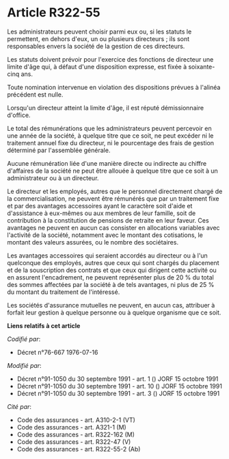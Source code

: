 # Article R322-55

Les administrateurs peuvent choisir parmi eux ou, si les statuts le permettent, en dehors d'eux, un ou plusieurs directeurs ;
ils sont responsables envers la société de la gestion de ces directeurs.

Les statuts doivent prévoir pour l'exercice des fonctions de directeur une limite d'âge qui, à défaut d'une disposition
expresse, est fixée à soixante-cinq ans.

Toute nomination intervenue en violation des dispositions prévues à l'alinéa précédent est nulle.

Lorsqu'un directeur atteint la limite d'âge, il est réputé démissionnaire d'office.

Le total des rémunérations que les administrateurs peuvent percevoir en une année de la société, à quelque titre que ce soit,
ne peut excéder ni le traitement annuel fixe du directeur, ni le pourcentage des frais de gestion déterminé par l'assemblée
générale.

Aucune rémunération liée d'une manière directe ou indirecte au chiffre d'affaires de la société ne peut être allouée à
quelque titre que ce soit à un administrateur ou à un directeur.

Le directeur et les employés, autres que le personnel directement chargé de la commercialisation, ne peuvent être rémunérés
que par un traitement fixe et par des avantages accessoires ayant le caractère soit d'aide et d'assistance à eux-mêmes ou aux
membres de leur famille, soit de contribution à la constitution de pensions de retraite en leur faveur. Ces avantages ne
peuvent en aucun cas consister en allocations variables avec l'activité de la société, notamment avec le montant des
cotisations, le montant des valeurs assurées, ou le nombre des sociétaires.

Les avantages accessoires qui seraient accordés au directeur ou à l'un quelconque des employés, autres que ceux qui sont
chargés du placement et de la souscription des contrats et que ceux qui dirigent cette activité ou en assurent l'encadrement,
ne peuvent représenter plus de 20 % du total des sommes affectées par la société à de tels avantages, ni plus de 25 % du
montant du traitement de l'intéressé.

Les sociétés d'assurance mutuelles ne peuvent, en aucun cas, attribuer à forfait leur gestion à quelque personne ou à quelque
organisme que ce soit.

**Liens relatifs à cet article**

_Codifié par_:

  - Décret n°76-667 1976-07-16

_Modifié par_:

  - Décret n°91-1050 du 30 septembre 1991 - art. 1 () JORF 15 octobre 1991
  - Décret n°91-1050 du 30 septembre 1991 - art. 10 () JORF 15 octobre 1991
  - Décret n°91-1050 du 30 septembre 1991 - art. 3 () JORF 15 octobre 1991

_Cité par_:

  - Code des assurances - art. A310-2-1 (VT)
  - Code des assurances - art. A321-1 (M)
  - Code des assurances - art. R322-162 (M)
  - Code des assurances - art. R322-47 (V)
  - Code des assurances - art. R322-55-2 (Ab)
